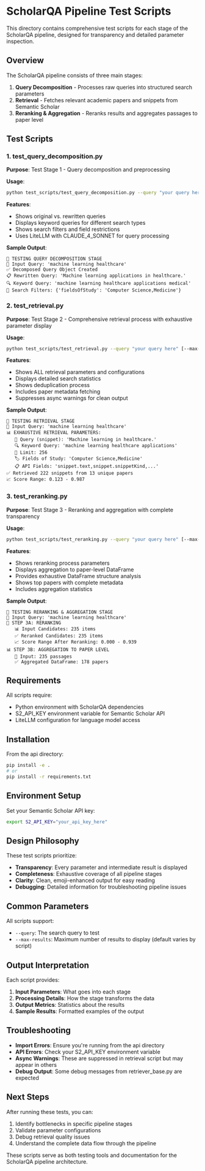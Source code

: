 # ScholarQA Pipeline Test Scripts

This directory contains comprehensive test scripts for each stage of the ScholarQA pipeline, designed for transparency and detailed parameter inspection.

## Overview

The ScholarQA pipeline consists of three main stages:

1. **Query Decomposition** - Processes raw queries into structured search parameters
2. **Retrieval** - Fetches relevant academic papers and snippets from Semantic Scholar
3. **Reranking & Aggregation** - Reranks results and aggregates passages to paper level

## Test Scripts

### 1. test_query_decomposition.py

**Purpose**: Test Stage 1 - Query decomposition and preprocessing

**Usage**:

```bash
python test_scripts/test_query_decomposition.py --query "your query here"
```

**Features**:

- Shows original vs. rewritten queries
- Displays keyword queries for different search types
- Shows search filters and field restrictions
- Uses LiteLLM with CLAUDE_4_SONNET for query processing

**Sample Output**:

```
🔄 TESTING QUERY DECOMPOSITION STAGE
📝 Input Query: 'machine learning healthcare'
✅ Decomposed Query Object Created
📋 Rewritten Query: 'Machine learning applications in healthcare.'
🔍 Keyword Query: 'machine learning healthcare applications medical'
🎯 Search Filters: {'fieldsOfStudy': 'Computer Science,Medicine'}
```

### 2. test_retrieval.py

**Purpose**: Test Stage 2 - Comprehensive retrieval process with exhaustive parameter display

**Usage**:

```bash
python test_scripts/test_retrieval.py --query "your query here" [--max-results N]
```

**Features**:

- Shows ALL retrieval parameters and configurations
- Displays detailed search statistics
- Shows deduplication process
- Includes paper metadata fetching
- Suppresses async warnings for clean output

**Sample Output**:

```
🔄 TESTING RETRIEVAL STAGE
📝 Input Query: 'machine learning healthcare'
📊 EXHAUSTIVE RETRIEVAL PARAMETERS:
   🎯 Query (snippet): 'Machine learning in healthcare.'
   🔍 Keyword Query: 'machine learning healthcare applications'
   📏 Limit: 256
   🏷️ Fields of Study: 'Computer Science,Medicine'
   📋 API Fields: 'snippet.text,snippet.snippetKind,...'
✅ Retrieved 222 snippets from 13 unique papers
📈 Score Range: 0.123 - 0.987
```

### 3. test_reranking.py

**Purpose**: Test Stage 3 - Reranking and aggregation with complete transparency

**Usage**:

```bash
python test_scripts/test_reranking.py --query "your query here" [--max-results N]
```

**Features**:

- Shows reranking process parameters
- Displays aggregation to paper-level DataFrame
- Provides exhaustive DataFrame structure analysis
- Shows top papers with complete metadata
- Includes aggregation statistics

**Sample Output**:

```
🔄 TESTING RERANKING & AGGREGATION STAGE
📝 Input Query: 'machine learning healthcare'
🎯 STEP 3A: RERANKING
   📊 Input Candidates: 235 items
   ✅ Reranked Candidates: 235 items
   📈 Score Range After Reranking: 0.000 - 0.939
📊 STEP 3B: AGGREGATION TO PAPER LEVEL
   📝 Input: 235 passages
   ✅ Aggregated DataFrame: 178 papers
```

## Requirements

All scripts require:

- Python environment with ScholarQA dependencies
- S2_API_KEY environment variable for Semantic Scholar API
- LiteLLM configuration for language model access

## Installation

From the api directory:

```bash
pip install -e .
# or
pip install -r requirements.txt
```

## Environment Setup

Set your Semantic Scholar API key:

```bash
export S2_API_KEY="your_api_key_here"
```

## Design Philosophy

These test scripts prioritize:

- **Transparency**: Every parameter and intermediate result is displayed
- **Completeness**: Exhaustive coverage of all pipeline stages
- **Clarity**: Clean, emoji-enhanced output for easy reading
- **Debugging**: Detailed information for troubleshooting pipeline issues

## Common Parameters

All scripts support:

- `--query`: The search query to test
- `--max-results`: Maximum number of results to display (default varies by script)

## Output Interpretation

Each script provides:

1. **Input Parameters**: What goes into each stage
2. **Processing Details**: How the stage transforms the data
3. **Output Metrics**: Statistics about the results
4. **Sample Results**: Formatted examples of the output

## Troubleshooting

- **Import Errors**: Ensure you're running from the api directory
- **API Errors**: Check your S2_API_KEY environment variable
- **Async Warnings**: These are suppressed in retrieval script but may appear in others
- **Debug Output**: Some debug messages from retriever_base.py are expected

## Next Steps

After running these tests, you can:

1. Identify bottlenecks in specific pipeline stages
2. Validate parameter configurations
3. Debug retrieval quality issues
4. Understand the complete data flow through the pipeline

These scripts serve as both testing tools and documentation for the ScholarQA pipeline architecture.
